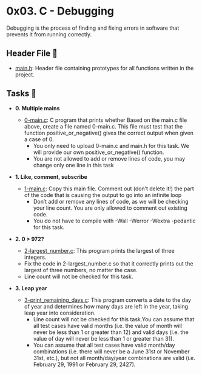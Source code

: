 # 0x03. C - Debugging

Debugging is the process of finding and fixing errors in software that prevents it from running correctly.

## Header File :file_folder:

* [main.h](./main.h): Header file containing prototypes for all functions written in the project.

## Tasks :page_with_curl:

* **0. Multiple mains**
  * [0-main.c](./0-main.c): C program that prints whether
  Based on the main.c file above, create a file named 0-main.c. This file must test that the function 
  positive_or_negative() gives the correct output when given a case of 0.
    * You only need to upload 0-main.c and main.h for this task. We will provide our own positive_or_negative() function.
    * You are not allowed to add or remove lines of code, you may change only one line in this task

* **1. Like, comment, subscribe**
  * [1-main.c](./1-main.c): Copy this main file. Comment out (don’t delete it!) the part of the code 
  that is causing the output to go into an infinite loop
    * Don’t add or remove any lines of code, as we will be checking your line count. You are only allowed to comment out existing code.
    * You do not have to compile with -Wall -Werror -Wextra -pedantic for this task.

* **2. 0 > 972?**
  * [2-largest_number.c](./2-largest_number.c): This program prints the largest of three integers.
   * Fix the code in 2-largest_number.c so that it correctly prints out the largest of three numbers, no matter the case.
   * Line count will not be checked for this task. 

* **3. Leap year**
  * [3-print_remaining_days.c](./3-print_remaining_days.c): This program converts a date to the day of year 
  and determines how many days are left in the year, taking leap year into consideration.
    * Line count will not be checked for this task.You can assume that all test cases have valid months
      (i.e. the value of month will never be less than 1 or greater than 12) and valid days 
      (i.e. the value of day will never be less than 1 or greater than 31).
    * You can assume that all test cases have valid month/day combinations (i.e. there will never be a 
      June 31st or November 31st, etc.), but not all month/day/year combinations are valid (i.e. February 29, 1991 or February 29, 2427).
